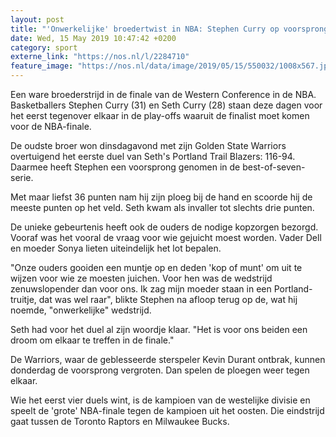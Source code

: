 ```yaml
---
layout: post
title: "'Onwerkelijke' broedertwist in NBA: Stephen Curry op voorsprong met Warriors"
date: Wed, 15 May 2019 10:47:42 +0200
category: sport
externe_link: "https://nos.nl/l/2284710"
feature_image: "https://nos.nl/data/image/2019/05/15/550032/1008x567.jpg"
---
```


<p>Een ware broederstrijd in de finale van de Western Conference in de NBA. Basketballers Stephen Curry (31) en Seth Curry (28) staan deze dagen voor het eerst tegenover elkaar in de play-offs waaruit de finalist moet komen voor de NBA-finale.</p>
<p>De oudste broer won dinsdagavond met zijn Golden State Warriors overtuigend het eerste duel van Seth's Portland Trail Blazers: 116-94. Daarmee heeft Stephen een voorsprong genomen in de best-of-seven-serie.</p>
<p>Met maar liefst 36 punten nam hij zijn ploeg bij de hand en scoorde hij de meeste punten op het veld. Seth kwam als invaller tot slechts drie punten.</p>
<p>De unieke gebeurtenis heeft ook de ouders de nodige kopzorgen bezorgd. Vooraf was het vooral de vraag voor wie gejuicht moest worden. Vader Dell en moeder Sonya lieten uiteindelijk het lot bepalen.</p>
<p>"Onze ouders gooiden een muntje op en deden 'kop of munt' om uit te wijzen voor wie ze moesten juichen. Voor hen was de wedstrijd zenuwslopender dan voor ons. Ik zag mijn moeder staan in een Portland-truitje, dat was wel raar", blikte Stephen na afloop terug op de, wat hij noemde, "onwerkelijke" wedstrijd.</p>
<p>Seth had voor het duel al zijn woordje klaar. "Het is voor ons beiden een droom om elkaar te treffen in de finale."</p>
<p>De Warriors, waar de geblesseerde sterspeler Kevin Durant ontbrak, kunnen donderdag de voorsprong vergroten. Dan spelen de ploegen weer tegen elkaar.</p>
<p>Wie het eerst vier duels wint, is de kampioen van de westelijke divisie en speelt de 'grote' NBA-finale tegen de kampioen uit het oosten. Die eindstrijd gaat tussen de Toronto Raptors en Milwaukee Bucks.</p>
